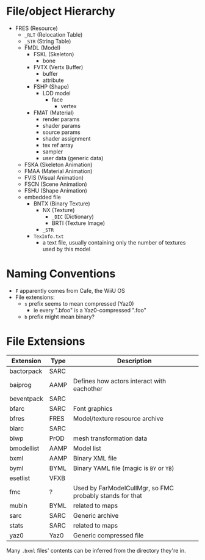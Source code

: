 # File/object Hierarchy

- FRES (Resource)
    - `_RLT` (Relocation Table)
    - `_STR` (String Table)
    - FMDL (Model)
        - FSKL (Skeleton)
            - bone
        - FVTX (Vertx Buffer)
            - buffer
            - attribute
        - FSHP (Shape)
            - LOD model
                - face
                    - vertex
        - FMAT (Material)
            - render params
            - shader params
            - source params
            - shader assignment
            - tex ref array
            - sampler
            - user data (generic data)
    - FSKA (Skeleton Animation)
    - FMAA (Material Animation)
    - FVIS (Visual Animation)
    - FSCN (Scene Animation)
    - FSHU (Shape Animation)
    - embedded file
        - BNTX (Binary Texture)
            - NX (Texture)
                - `_DIC` (Dictionary)
                - BRTI (Texture Image)
            - `_STR`
        - `TexInfo.txt`
            - a text file, usually containing only the number of textures used by this model


# Naming Conventions

- `F` apparently comes from Cafe, the WiiU OS
- File extensions:
    - `s` prefix seems to mean compressed (Yaz0)
        - ie every ".bfoo" is a Yaz0-compressed ".foo"
    - `b` prefix might mean binary?


# File Extensions

| Extension | Type | Description |
|-----------|------|-------------|
|bactorpack | SARC | |
|baiprog    | AAMP | Defines how actors interact with eachother |
|beventpack | SARC | |
|bfarc      | SARC | Font graphics |
|bfres      | FRES | Model/texture resource archive |
|blarc      | SARC | |
|blwp       | PrOD | mesh transformation data |
|bmodellist | AAMP | Model list |
|bxml       | AAMP | Binary XML file |
|byml       | BYML | Binary YAML file (magic is `BY` or `YB`) |
|esetlist   | VFXB | |
|fmc        | ?    | Used by FarModelCullMgr, so FMC probably stands for that |
|mubin      | BYML | related to maps
|sarc       | SARC | Generic archive
|stats      | SARC | related to maps
|yaz0       | Yaz0 | Generic compressed file

Many `.bxml` files' contents can be inferred from the directory they're in.
